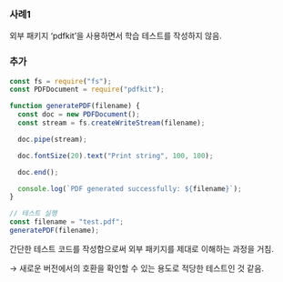 ### 사례1

외부 패키지 ‘pdfkit’을 사용하면서 학습 테스트를 작성하지 않음.

### 추가

```js
const fs = require("fs");
const PDFDocument = require("pdfkit");

function generatePDF(filename) {
  const doc = new PDFDocument();
  const stream = fs.createWriteStream(filename);

  doc.pipe(stream);

  doc.fontSize(20).text("Print string", 100, 100);

  doc.end();

  console.log(`PDF generated successfully: ${filename}`);
}

// 테스트 실행
const filename = "test.pdf";
generatePDF(filename);
```

간단한 테스트 코드를 작성함으로써 외부 패키지를 제대로 이해하는 과정을 거침.

→ 새로운 버전에서의 호환을 확인할 수 있는 용도로 적당한 테스트인 것 같음.

